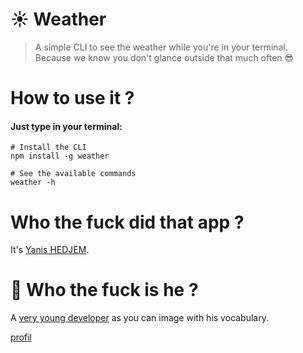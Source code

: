 # :sunny: Weather
> A simple CLI to see the weather while you're in your terminal.  
> Because we know you don't glance outside that much often :sunglasses:

# How to use it ?
#### Just type in your terminal: 
```shell
# Install the CLI
npm install -g weather

# See the available commands
weather -h
```

# Who the fuck did that app ?
It's [Yanis HEDJEM](profil).

# :metal: Who the fuck is he ? 
A [very young developer](profil) as you can image with his vocabulary.

[profil](https://github.com/yanishoss)

